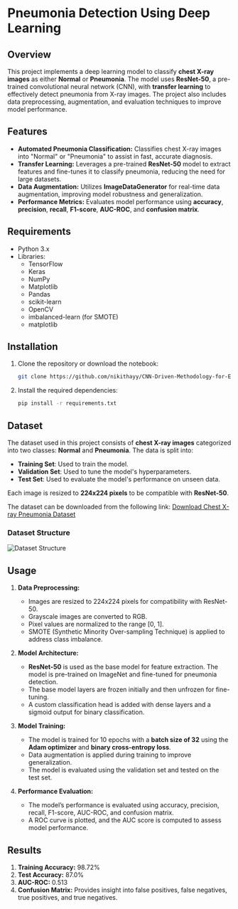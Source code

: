 # Pneumonia Detection Using Deep Learning

## Overview
This project implements a deep learning model to classify **chest X-ray images** as either **Normal** or **Pneumonia**. The model uses **ResNet-50**, a pre-trained convolutional neural network (CNN), with **transfer learning** to effectively detect pneumonia from X-ray images. The project also includes data preprocessing, augmentation, and evaluation techniques to improve model performance.

## Features
- **Automated Pneumonia Classification:** Classifies chest X-ray images into "Normal" or "Pneumonia" to assist in fast, accurate diagnosis.
- **Transfer Learning:** Leverages a pre-trained **ResNet-50** model to extract features and fine-tunes it to classify pneumonia, reducing the need for large datasets.
- **Data Augmentation:** Utilizes **ImageDataGenerator** for real-time data augmentation, improving model robustness and generalization.
- **Performance Metrics:** Evaluates model performance using **accuracy**, **precision**, **recall**, **F1-score**, **AUC-ROC**, and **confusion matrix**.

## Requirements
- Python 3.x
- Libraries:
  - TensorFlow
  - Keras
  - NumPy
  - Matplotlib
  - Pandas
  - scikit-learn
  - OpenCV
  - imbalanced-learn (for SMOTE)
  - matplotlib

## Installation
1. Clone the repository or download the notebook:
   ```bash
   git clone https://github.com/nikithayy/CNN-Driven-Methodology-for-Efficient-Pneumonia-Detection.git
2. Install the required dependencies:
   ```bash
   pip install -r requirements.txt

## Dataset

The dataset used in this project consists of **chest X-ray images** categorized into two classes: **Normal** and **Pneumonia**. The data is split into:
- **Training Set**: Used to train the model.
- **Validation Set**: Used to tune the model's hyperparameters.
- **Test Set**: Used to evaluate the model's performance on unseen data.

Each image is resized to **224x224 pixels** to be compatible with **ResNet-50**.

The dataset can be downloaded from the following link:
[Download Chest X-ray Pneumonia Dataset](https://www.kaggle.com/datasets/paultimothymooney/chest-xray-pneumonia?resource=download)

### Dataset Structure

![Dataset Structure](Dataset_Structure.png)


## Usage

1. **Data Preprocessing:**
   - Images are resized to 224x224 pixels for compatibility with ResNet-50.
   - Grayscale images are converted to RGB.
   - Pixel values are normalized to the range [0, 1].
   - SMOTE (Synthetic Minority Over-sampling Technique) is applied to address class imbalance.

2. **Model Architecture:**
   - **ResNet-50** is used as the base model for feature extraction. The model is pre-trained on ImageNet and fine-tuned for pneumonia detection.
   - The base model layers are frozen initially and then unfrozen for fine-tuning.
   - A custom classification head is added with dense layers and a sigmoid output for binary classification.

3. **Model Training:**
   - The model is trained for 10 epochs with a **batch size of 32** using the **Adam optimizer** and **binary cross-entropy loss**.
   - Data augmentation is applied during training to improve generalization.
   - The model is evaluated using the validation set and tested on the test set.

4. **Performance Evaluation:**
   - The model’s performance is evaluated using accuracy, precision, recall, F1-score, AUC-ROC, and confusion matrix.
   - A ROC curve is plotted, and the AUC score is computed to assess model performance.

## Results

1. **Training Accuracy:** 98.72%
2. **Test Accuracy:** 87.0%
3. **AUC-ROC:** 0.513
4. **Confusion Matrix:** Provides insight into false positives, false negatives, true positives, and true negatives.

